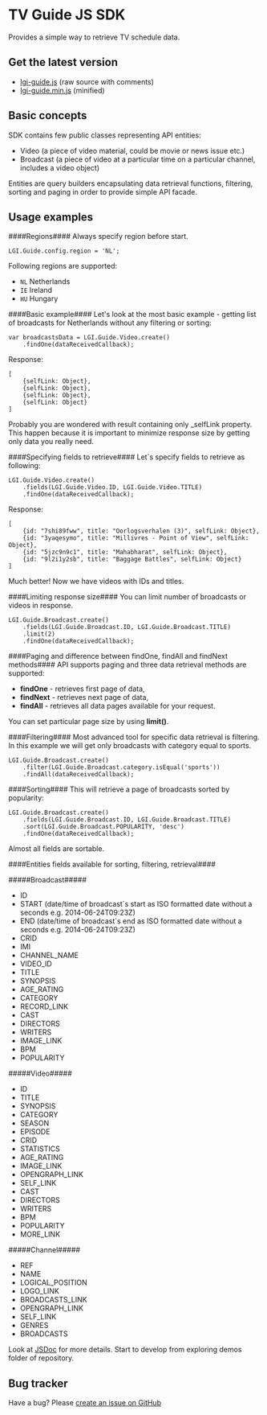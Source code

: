 TV Guide JS SDK
=====================

Provides a simple way to retrieve TV schedule data.

Get the latest version
----------------------

- [lgi-guide.js](https://github.com/LibertyGlobal/Guide-SDK/blob/master/dist/lgi-guide.js) (raw source with comments)
- [lgi-guide.min.js](https://github.com/LibertyGlobal/Guide-SDK/blob/master/dist/lgi-guide.min.js) (minified)


Basic concepts
--------------

SDK contains few public classes representing API entities:

* Video (a piece of video material, could be movie or news issue etc.)
* Broadcast (a piece of video at a particular time on a particular channel,  includes a video object)

Entities are query builders encapsulating data retrieval functions, filtering, sorting and paging in order to provide simple API facade.


Usage examples
--------------

####Regions####
Always specify region before start.

	LGI.Guide.config.region = 'NL';

Following regions are supported:

- `NL` Netherlands
- `IE` Ireland
- `HU` Hungary


####Basic example####
Let's look at the most basic example - getting list of broadcasts for Netherlands without any filtering or sorting:
	
    var broadcastsData = LGI.Guide.Video.create()
    	.findOne(dataReceivedCallback);
    	
Response:

    [
    	{selfLink: Object},
		{selfLink: Object},
		{selfLink: Object},
		{selfLink: Object}
	]

Probably you are wondered with result containing only _selfLink property. This happen because it is important to minimize response size by getting only data you really need.

####Specifying fields to retrieve####
Let`s specify fields to retrieve as following:
    
    LGI.Guide.Video.create()
    	.fields(LGI.Guide.Video.ID, LGI.Guide.Video.TITLE)
    	.findOne(dataReceivedCallback);
    	
Response:
	
	[
		{id: "7shi89fww", title: "Oorlogsverhalen (3)", selfLink: Object},
		{id: "3yaqesymo", title: "Millivres - Point of View", selfLink: Object},
		{id: "5jzc9n9c1", title: "Mahabharat", selfLink: Object},
		{id: "9l2i1y2sb", title: "Baggage Battles", selfLink: Object}
	]
    
Much better! Now we have videos with IDs and titles.

####Limiting response size####
You can limit number of broadcasts or videos in response.

    LGI.Guide.Broadcast.create()
    	.fields(LGI.Guide.Broadcast.ID, LGI.Guide.Broadcast.TITLE)
    	.limit(2)
    	.findOne(dataReceivedCallback);

####Paging and difference between findOne, findAll and findNext methods####
API supports paging and three data retrieval methods are supported:

* __findOne__ - retrieves first page of data,
* __findNext__ - retrieves next page of data,
* __findAll__ - retrieves all data pages available for your request.

You can set particular page size by using __limit()__.


####Filtering####
Most advanced tool for specific data retrieval is filtering. In this example we will get only broadcasts with category equal to sports.

    LGI.Guide.Broadcast.create()
    	.filter(LGI.Guide.Broadcast.category.isEqual('sports'))
    	.findAll(dataReceivedCallback);


####Sorting####
This will retrieve a page of broadcasts sorted by popularity:

    LGI.Guide.Broadcast.create()
    	.fields(LGI.Guide.Broadcast.ID, LGI.Guide.Broadcast.TITLE)
        .sort(LGI.Guide.Broadcast.POPULARITY, 'desc')
        .findOne(dataReceivedCallback);

Almost all fields are sortable.

####Entities fields available for sorting, filtering, retrieval####

#####Broadcast#####
- ID
- START (date/time of broadcast`s start as ISO formatted date without a seconds e.g. 2014-06-24T09:23Z)
- END (date/time of broadcast`s end as ISO formatted date without a seconds e.g. 2014-06-24T09:23Z)
- CRID
- IMI
- CHANNEL_NAME
- VIDEO_ID
- TITLE
- SYNOPSIS
- AGE_RATING
- CATEGORY
- RECORD_LINK
- CAST
- DIRECTORS
- WRITERS
- IMAGE_LINK
- BPM
- POPULARITY

#####Video#####
- ID
- TITLE
- SYNOPSIS
- CATEGORY
- SEASON
- EPISODE
- CRID
- STATISTICS
- AGE_RATING
- IMAGE_LINK
- OPENGRAPH_LINK
- SELF_LINK
- CAST
- DIRECTORS
- WRITERS
- BPM
- POPULARITY
- MORE_LINK

#####Channel#####
- REF
- NAME
- LOGICAL_POSITION
- LOGO_LINK
- BROADCASTS_LINK
- OPENGRAPH_LINK
- SELF_LINK
- GENRES
- BROADCASTS


    
Look at [JSDoc](http://cdn.rawgit.com/LibertyGlobal/Guide-SDK/master/doc/index.html) for more details.
Start to develop from exploring demos folder of repository.

Bug tracker
-----------

Have a bug? Please [create an issue on GitHub](https://github.com/LibertyGlobal/sdk/issues)
